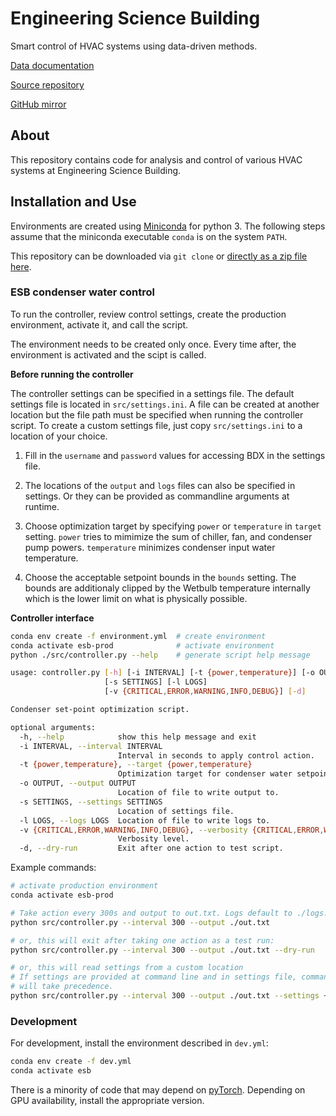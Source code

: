 # Engineering Science Building

Smart control of HVAC systems using data-driven methods.

[Data documentation](https://hazrmard.github.io/EngineeringScienceBuilding)

[Source repository](https://git.isis.vanderbilt.edu/SmartBuildings/EngineeringScienceBuilding)

[GitHub mirror](https://github.com/hazrmard/EngineeringScienceBuilding)

## About

This repository contains code for analysis and control of various HVAC systems at Engineering Science Building.

## Installation and Use

Environments are created using [Miniconda](https://docs.conda.io/en/latest/miniconda.html) for python 3. The following steps assume that the miniconda executable `conda` is on the system `PATH`.

This repository can be downloaded via `git clone` or [directly as a zip file here](https://git.isis.vanderbilt.edu/SmartBuildings/EngineeringScienceBuilding/-/archive/master/EngineeringScienceBuilding-master.zip).

### ESB condenser water control

To run the controller, review control settings, create the production environment, activate it, and call the script.

The environment needs to be created only once. Every time after, the environment is activated and the scipt is called.

**Before running the controller**

The controller settings can be specified in a settings file. The default settings file is located in `src/settings.ini`. A file can be created at another location but the file path must be specified when running the controller script. To create a custom settings file, just copy `src/settings.ini` to a location of your choice.

1. Fill in the `username` and `password` values for accessing BDX in the settings file.

2. The locations of the `output` and `logs` files can also be specified in settings. Or they can be provided as commandline arguments at runtime.

3. Choose optimization target by specifying `power` or `temperature` in `target` setting.  `power` tries to mimimize the sum of chiller, fan, and condenser pump powers. `temperature` minimizes condenser input water temperature.

4. Choose the acceptable setpoint bounds in the `bounds` setting. The bounds are additionaly clipped by the Wetbulb temperature internally which is the lower limit on what is physically possible.

**Controller interface**

```bash
conda env create -f environment.yml  # create environment
conda activate esb-prod              # activate environment
python ./src/controller.py --help    # generate script help message

usage: controller.py [-h] [-i INTERVAL] [-t {power,temperature}] [-o OUTPUT]
                     [-s SETTINGS] [-l LOGS]
                     [-v {CRITICAL,ERROR,WARNING,INFO,DEBUG}] [-d]

Condenser set-point optimization script.

optional arguments:
  -h, --help            show this help message and exit
  -i INTERVAL, --interval INTERVAL
                        Interval in seconds to apply control action.
  -t {power,temperature}, --target {power,temperature}
                        Optimization target for condenser water setpoint.
  -o OUTPUT, --output OUTPUT
                        Location of file to write output to.
  -s SETTINGS, --settings SETTINGS
                        Location of settings file.
  -l LOGS, --logs LOGS  Location of file to write logs to.
  -v {CRITICAL,ERROR,WARNING,INFO,DEBUG}, --verbosity {CRITICAL,ERROR,WARNING,INFO,DEBUG}
                        Verbosity level.
  -d, --dry-run         Exit after one action to test script.
```

Example commands:

```bash
# activate production environment
conda activate esb-prod

# Take action every 300s and output to out.txt. Logs default to ./logs.txt
python src/controller.py --interval 300 --output ./out.txt

# or, this will exit after taking one action as a test run:
python src/controller.py --interval 300 --output ./out.txt --dry-run

# or, this will read settings from a custom location
# If settings are provided at command line and in settings file, commandline
# will take precedence.
python src/controller.py --interval 300 --output ./out.txt --settings ~/ESB/mysettings.ini

```

### Development

For development, install the environment described in `dev.yml`:

```bash
conda env create -f dev.yml
conda activate esb
```

There is a minority of code that may depend on [pyTorch](https://pytorch.org/get-started/locally/). Depending on GPU availability, install the appropriate version.
